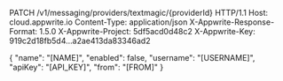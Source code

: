 PATCH /v1/messaging/providers/textmagic/{providerId} HTTP/1.1
Host: cloud.appwrite.io
Content-Type: application/json
X-Appwrite-Response-Format: 1.5.0
X-Appwrite-Project: 5df5acd0d48c2
X-Appwrite-Key: 919c2d18fb5d4...a2ae413da83346ad2

{
  "name": "[NAME]",
  "enabled": false,
  "username": "[USERNAME]",
  "apiKey": "[API_KEY]",
  "from": "[FROM]"
}
